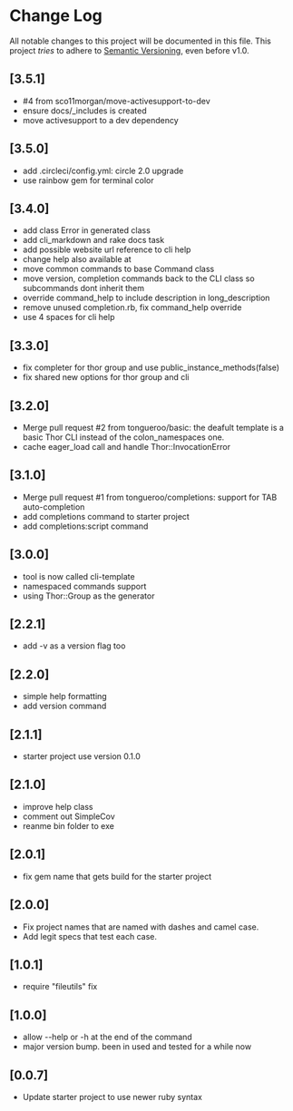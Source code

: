 # Change Log

All notable changes to this project will be documented in this file.
This project *tries* to adhere to [Semantic Versioning](http://semver.org/), even before v1.0.

## [3.5.1]
- #4 from sco11morgan/move-activesupport-to-dev
- ensure docs/_includes is created
- move activesupport to a dev dependency

## [3.5.0]
- add .circleci/config.yml: circle 2.0 upgrade
- use rainbow gem for terminal color

## [3.4.0]
- add class Error in generated class
- add cli_markdown and rake docs task
- add possible website url reference to cli help
- change help also available at
- move common commands to base Command class
- move version, completion commands back to the CLI class so subcommands dont inherit them
- override command_help to include description in long_description
- remove unused completion.rb, fix command_help override
- use 4 spaces for cli help

## [3.3.0]
- fix completer for thor group and use public_instance_methods(false)
- fix shared new options for thor group and cli

## [3.2.0]
- Merge pull request #2 from tongueroo/basic: the deafult template is a basic Thor CLI instead of the colon_namespaces one.
- cache eager_load call and handle Thor::InvocationError

## [3.1.0]
- Merge pull request #1 from tongueroo/completions: support for TAB auto-completion
- add completions command to starter project
- add completions:script command

## [3.0.0]
- tool is now called cli-template
- namespaced commands support
- using Thor::Group as the generator

## [2.2.1]
- add -v as a version flag too

## [2.2.0]
- simple help formatting
- add version command

## [2.1.1]

- starter project use version 0.1.0

## [2.1.0]

- improve help class
- comment out SimpleCov
- reanme bin folder to exe

## [2.0.1]

- fix gem name that gets build for the starter project

## [2.0.0]

- Fix project names that are named with dashes and camel case.
- Add legit specs that test each case.

## [1.0.1]

- require "fileutils" fix

## [1.0.0]

- allow --help or -h at the end of the command
- major version bump. been in used and tested for a while now

## [0.0.7]

- Update starter project to use newer ruby syntax
